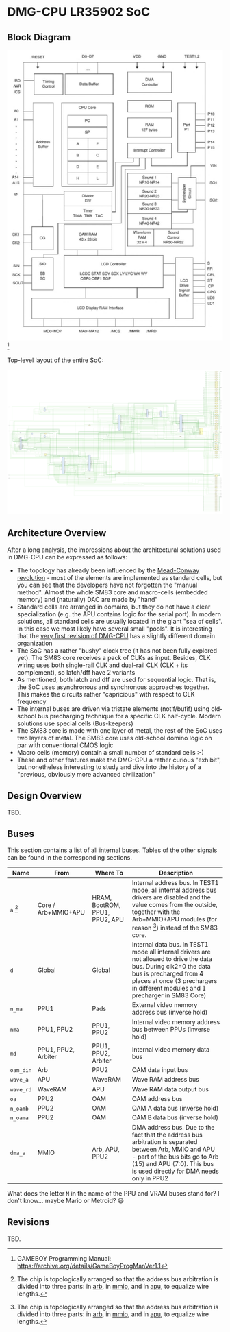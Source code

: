 # DMG-CPU LR35902 SoC

## Block Diagram

![cpu_block](/imgstore/soc/cpu_block.png) [^1]

[^1]: GAMEBOY Programming Manual: https://archive.org/details/GameBoyProgManVer1.1

Top-level layout of the entire SoC:

![dmgcpu_sm](/HDL/soc/design/dmgcpu_sm.png)

## Architecture Overview

After a long analysis, the impressions about the architectural solutions used in DMG-CPU can be expressed as follows:
- The topology has already been influenced by the [Mead-Conway revolution](https://en.wikipedia.org/wiki/Mead%E2%80%93Conway_VLSI_chip_design_revolution) - most of the elements are implemented as standard cells, but you can see that the developers have not forgotten the "manual method". Almost the whole SM83 core and macro-cells (embedded memory) and (naturally) DAC are made by "hand"
- Standard cells are arranged in domains, but they do not have a clear specialization (e.g. the APU contains logic for the serial port). In modern solutions, all standard cells are usually located in the giant "sea of cells". In this case we most likely have several small "pools". It is interesting that the [very first revision of DMG-CPU](https://siliconpr0n.org/map/nintendo/dmg-cpu/mcmaster_mz_mit20x/) has a slightly different domain organization
- The SoC has a rather "bushy" clock tree (it has not been fully explored yet). The SM83 core receives a pack of CLKs as input. Besides, CLK wiring uses both single-rail CLK and dual-rail CLK (CLK + its complement), so latch/dff have 2 variants
- As mentioned, both latch and dff are used for sequential logic. That is, the SoC uses asynchronous and synchronous approaches together. This makes the circuits rather "capricious" with respect to CLK frequency
- The internal buses are driven via tristate elements (notif/bufif) using old-school bus precharging technique for a specific CLK half-cycle. Modern solutions use special cells (Bus-keepers)
- The SM83 core is made with one layer of metal, the rest of the SoC uses two layers of metal. The SM83 core uses old-school domino logic on par with conventional CMOS logic
- Macro cells (memory) contain a small number of standard cells :-)
- These and other features make the DMG-CPU a rather curious "exhibit", but nonetheless interesting to study and dive into the history of a "previous, obviously more advanced civilization"

## Design Overview

TBD.

## Buses

This section contains a list of all internal buses. Tables of the other signals can be found in the corresponding sections.

| Name       | From        | Where To     | Description                          |
|------------|-------------|--------------|--------------------------------------|
| `a` [^2]   | Core / Arb+MMIO+APU  | HRAM, BootROM, PPU1, PPU2, APU  | Internal address bus. In TEST1 mode, all internal address bus drivers are disabled and the value comes from the outside, together with the Arb+MMIO+APU modules (for reason [^2]) instead of the SM83 core. |
| `d`        | Global               | Global                          | Internal data bus. In TEST1 mode all internal drivers are not allowed to drive the data bus. During clk2=0 the data bus is precharged from 4 places at once (3 prechargers in different modules and 1 precharger in SM83 Core) |
| `n_ma`     | PPU1                 | Pads                            | External video memory address bus (inverse hold)          |
| `nma`      | PPU1, PPU2           | PPU1, PPU2                      | Internal video memory address bus between PPUs (inverse hold)   |
| `md`       | PPU1, PPU2, Arbiter  | PPU1, PPU2, Arbiter             | Internal video memory data bus       |
| `oam_din`  | Arb                  | PPU2                            | OAM data input bus                   |
| `wave_a`   | APU                  | WaveRAM                         | Wave RAM address bus                 |
| `wave_rd`  | WaveRAM              | APU                             | Wave RAM data output bus             |
| `oa`       | PPU2                 | OAM                             | OAM address bus                      |
| `n_oamb`   | PPU2                 | OAM                             | OAM A data bus (inverse hold)        |
| `n_oama`   | PPU2                 | OAM                             | OAM B data bus (inverse hold)        |
| `dma_a`    | MMIO                 | Arb, APU, PPU2                  | DMA address bus. Due to the fact that the address bus arbitration is separated between Arb, MMIO and APU - part of the bus bits go to Arb (15) and APU (7:0). This bus is used directly for DMA needs only in PPU2 |

What does the letter `M` in the name of the PPU and VRAM buses stand for? I don't know... maybe Mario or Metroid? :smiley:

[^2]: The chip is topologically arranged so that the address bus arbitration is divided into three parts: in [arb](arb.md), in [mmio](mmio.md), and in [apu](apu.md), to equalize wire lengths.

## Revisions

TBD.